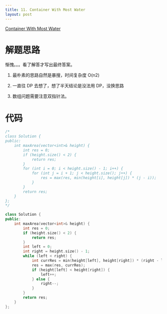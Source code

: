 ```yaml
---
title: 11. Container With Most Water
layout: post
---
```


[Container With Most Water](https://leetcode-cn.com/problems/container-with-most-water/description/)

# 解题思路

惭愧。。。看了解答才写出最终答案。

1. 最朴素的思路自然是暴搜，时间复杂度 O(n2)

2. 一直往 DP 去想了，想了半天结论是没法用 DP，没换思路

3. 数组问题需要注意双指针法。

# 代码

```c++
/*
class Solution {
public:
    int maxArea(vector<int>& height) {
        int res = 0;
        if (height.size() < 2) {
            return res;
        }
        for (int i = 0; i < height.size() - 1; i++) {
            for (int j = i + 1; j < height.size(); j++) {
                res = max(res, min(height[i], height[j]) * (j - i));
            }
        }
        return res;
    }
};
*/

class Solution {
public:
    int maxArea(vector<int>& height) {
        int res = 0;
        if (height.size() < 2) {
            return res;
        }
        int left = 0;
        int right = height.size() - 1;
        while (left < right) {
            int currRes = min(height[left], height[right]) * (right - left);
            res = max(res, currRes);
            if (height[left] < height[right]) {
                left++;
            } else {
                right--;
            }
        }
        return res;
    }
};

```

